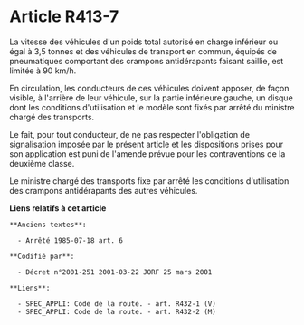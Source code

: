 # Article R413-7

La vitesse des véhicules d'un poids total autorisé en charge inférieur ou égal à 3,5 tonnes et des véhicules de transport en
commun, équipés de pneumatiques comportant des crampons antidérapants faisant saillie, est limitée à 90 km/h.

En circulation, les conducteurs de ces véhicules doivent apposer, de façon visible, à l'arrière de leur véhicule, sur la
partie inférieure gauche, un disque dont les conditions d'utilisation et le modèle sont fixés par arrêté du ministre chargé
des transports.

Le fait, pour tout conducteur, de ne pas respecter l'obligation de signalisation imposée par le présent article et les
dispositions prises pour son application est puni de l'amende prévue pour les contraventions de la deuxième classe.

Le ministre chargé des transports fixe par arrêté les conditions d'utilisation des crampons antidérapants des autres
véhicules.

**Liens relatifs à cet article**

	**Anciens textes**:

	  - Arrêté 1985-07-18 art. 6

	**Codifié par**:

	  - Décret n°2001-251 2001-03-22 JORF 25 mars 2001

	**Liens**:

	  - SPEC_APPLI: Code de la route. - art. R432-1 (V)
	  - SPEC_APPLI: Code de la route. - art. R432-2 (M)
